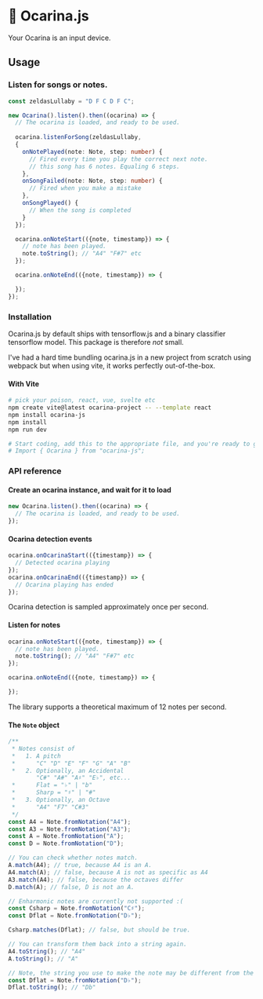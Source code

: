 # 🎼 Ocarina.js

Your Ocarina is an input device.

## Usage

### Listen for songs or notes.

```ts
const zeldasLullaby = "D F C D F C";

new Ocarina().listen().then((ocarina) => {
  // The ocarina is loaded, and ready to be used.
    
  ocarina.listenForSong(zeldasLullaby, 
  {
    onNotePlayed(note: Note, step: number) {
      // Fired every time you play the correct next note.
      // this song has 6 notes. Equaling 6 steps.
    },
    onSongFailed(note: Note, step: number) {
      // Fired when you make a mistake
    },
    onSongPlayed() {
      // When the song is completed
    }
  });

  ocarina.onNoteStart(({note, timestamp}) => {
    // note has been played.
    note.toString(); // "A4" "F#7" etc
  });

  ocarina.onNoteEnd(({note, timestamp}) => {

  });
});
```

### Installation

Ocarina.js by default ships with tensorflow.js and a binary classifier tensorflow model.
This package is therefore _not_ small.

I've had a hard time bundling ocarina.js in a new project from scratch using webpack but when using vite, it works perfectly out-of-the-box.

#### With Vite

```bash
# pick your poison, react, vue, svelte etc
npm create vite@latest ocarina-project -- --template react
npm install ocarina-js
npm install
npm run dev

# Start coding, add this to the appropriate file, and you're ready to go :)
# Import { Ocarina } from "ocarina-js";
```

### API reference

#### Create an ocarina instance, and wait for it to load

```ts
new Ocarina.listen().then((ocarina) => {
  // The ocarina is loaded, and ready to be used.
});

```

#### Ocarina detection events

```ts
ocarina.onOcarinaStart(({timestamp}) => {
  // Detected ocarina playing   
});
ocarina.onOcarinaEnd(({timestamp}) => {
  // Ocarina playing has ended
});
```

Ocarina detection is sampled approximately once per second.

#### Listen for notes

```ts
ocarina.onNoteStart(({note, timestamp}) => {
  // note has been played.
  note.toString(); // "A4" "F#7" etc
});

ocarina.onNoteEnd(({note, timestamp}) => {

});
```
The library supports a theoretical maximum of 12 notes per second.

#### The `Note` object

```ts
/**
 * Notes consist of
 *   1. A pitch
 *      "C" "D" "E" "F" "G" "A" "B"
 *   2. Optionally, an Accidental
        "C#" "A#" "A♯" "E♭", etc...
 *      Flat = "♭" | "b"
 *      Sharp = "♯" | "#"
 *   3. Optionally, an Octave
 *      "A4" "F7" "C#3"
 */
const A4 = Note.fromNotation("A4");
const A3 = Note.fromNotation("A3");
const A = Note.fromNotation("A");
const D = Note.fromNotation("D");

// You can check whether notes match.
A.match(A4); // true, because A4 is an A.
A4.match(A); // false, because A is not as specific as A4
A3.match(A4); // false, because the octaves differ
D.match(A); // false, D is not an A.

// Enharmonic notes are currently not supported :(
const Csharp = Note.fromNotation("C♯");
const Dflat = Note.fromNotation("D♭");

Csharp.matches(Dflat); // false, but should be true.

// You can transform them back into a string again.
A4.toString(); // "A4"
A.toString(); // "A"

// Note, the string you use to make the note may be different from the toString() output
const Dflat = Note.fromNotation("D♭");
Dflat.toString(); // "Db"
```